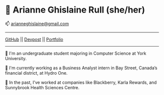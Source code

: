 
🎯 Arianne Ghislaine Rull (she/her)
============
📫  arianneghislaine@gmail.com
-------------------     ----------------------------
[GitHub](https://github.com/arianneghislainerull) ||
[Devpost](https://devpost.com/arianneghislaine) || [Portfolio](https://ariannerullcodes.netlify.app/)
-------------------     ----------------------------

🌺 I'm an undergraduate student majoring in Computer Science at York University.

🌺 I'm currently working as a Business Analyst intern in Bay Street, Canada’s financial district, at Hydro One.

🌺 In the past, I’ve worked at companies like Blackberry, Karla Rewards, and Sunnybrook Health Sciences Centre. 
